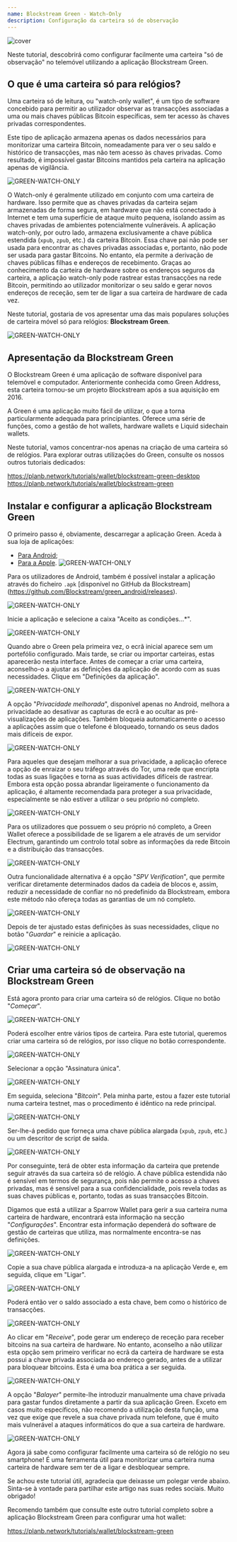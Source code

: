 ```yaml
---
name: Blockstream Green - Watch-Only
description: Configuração da carteira só de observação
---
```

![cover](assets/cover.webp)

Neste tutorial, descobrirá como configurar facilmente uma carteira "só de observação" no telemóvel utilizando a aplicação Blockstream Green.

## O que é uma carteira só para relógios?

Uma carteira só de leitura, ou "watch-only wallet", é um tipo de software concebido para permitir ao utilizador observar as transacções associadas a uma ou mais chaves públicas Bitcoin específicas, sem ter acesso às chaves privadas correspondentes.

Este tipo de aplicação armazena apenas os dados necessários para monitorizar uma carteira Bitcoin, nomeadamente para ver o seu saldo e histórico de transacções, mas não tem acesso às chaves privadas. Como resultado, é impossível gastar Bitcoins mantidos pela carteira na aplicação apenas de vigilância.

![GREEN-WATCH-ONLY](assets/fr/01.webp)

O Watch-only é geralmente utilizado em conjunto com uma carteira de hardware. Isso permite que as chaves privadas da carteira sejam armazenadas de forma segura, em hardware que não está conectado à Internet e tem uma superfície de ataque muito pequena, isolando assim as chaves privadas de ambientes potencialmente vulneráveis. A aplicação watch-only, por outro lado, armazena exclusivamente a chave pública estendida (`xpub`, `zpub`, etc.) da carteira Bitcoin. Essa chave pai não pode ser usada para encontrar as chaves privadas associadas e, portanto, não pode ser usada para gastar Bitcoins. No entanto, ela permite a derivação de chaves públicas filhas e endereços de recebimento. Graças ao conhecimento da carteira de hardware sobre os endereços seguros da carteira, a aplicação watch-only pode rastrear estas transacções na rede Bitcoin, permitindo ao utilizador monitorizar o seu saldo e gerar novos endereços de receção, sem ter de ligar a sua carteira de hardware de cada vez.

Neste tutorial, gostaria de vos apresentar uma das mais populares soluções de carteira móvel só para relógios: **Blockstream Green**.

![GREEN-WATCH-ONLY](assets/fr/02.webp)

## Apresentação da Blockstream Green

O Blockstream Green é uma aplicação de software disponível para telemóvel e computador. Anteriormente conhecida como Green Address, esta carteira tornou-se um projeto Blockstream após a sua aquisição em 2016.

A Green é uma aplicação muito fácil de utilizar, o que a torna particularmente adequada para principiantes. Oferece uma série de funções, como a gestão de hot wallets, hardware wallets e Liquid sidechain wallets.

Neste tutorial, vamos concentrar-nos apenas na criação de uma carteira só de relógios. Para explorar outras utilizações do Green, consulte os nossos outros tutoriais dedicados:

https://planb.network/tutorials/wallet/blockstream-green-desktop
https://planb.network/tutorials/wallet/blockstream-green
## Instalar e configurar a aplicação Blockstream Green

O primeiro passo é, obviamente, descarregar a aplicação Green. Aceda à sua loja de aplicações:

- [Para Android](https://play.google.com/store/apps/details?id=com.greenaddress.greenbits_android_wallet);
- [Para a Apple](https://apps.apple.com/us/app/green-bitcoin-wallet/id1402243590).
![GREEN-WATCH-ONLY](assets/fr/03.webp)

Para os utilizadores de Android, também é possível instalar a aplicação através do ficheiro `.apk` [disponível no GitHub da Blockstream] (https://github.com/Blockstream/green_android/releases).

![GREEN-WATCH-ONLY](assets/fr/04.webp)

Inicie a aplicação e selecione a caixa "Aceito as condições...*".

![GREEN-WATCH-ONLY](assets/fr/05.webp)

Quando abre o Green pela primeira vez, o ecrã inicial aparece sem um portefólio configurado. Mais tarde, se criar ou importar carteiras, estas aparecerão nesta interface. Antes de começar a criar uma carteira, aconselho-o a ajustar as definições da aplicação de acordo com as suas necessidades. Clique em "Definições da aplicação".

![GREEN-WATCH-ONLY](assets/fr/06.webp)

A opção "*Privacidade melhorada*", disponível apenas no Android, melhora a privacidade ao desativar as capturas de ecrã e ao ocultar as pré-visualizações de aplicações. Também bloqueia automaticamente o acesso a aplicações assim que o telefone é bloqueado, tornando os seus dados mais difíceis de expor.

![GREEN-WATCH-ONLY](assets/fr/07.webp)

Para aqueles que desejam melhorar a sua privacidade, a aplicação oferece a opção de enraizar o seu tráfego através do Tor, uma rede que encripta todas as suas ligações e torna as suas actividades difíceis de rastrear. Embora esta opção possa abrandar ligeiramente o funcionamento da aplicação, é altamente recomendada para proteger a sua privacidade, especialmente se não estiver a utilizar o seu próprio nó completo.

![GREEN-WATCH-ONLY](assets/fr/08.webp)

Para os utilizadores que possuem o seu próprio nó completo, a Green Wallet oferece a possibilidade de se ligarem a ele através de um servidor Electrum, garantindo um controlo total sobre as informações da rede Bitcoin e a distribuição das transacções.

![GREEN-WATCH-ONLY](assets/fr/09.webp)

Outra funcionalidade alternativa é a opção "*SPV Verification*", que permite verificar diretamente determinados dados da cadeia de blocos e, assim, reduzir a necessidade de confiar no nó predefinido da Blockstream, embora este método não ofereça todas as garantias de um nó completo.

![GREEN-WATCH-ONLY](assets/fr/10.webp)

Depois de ter ajustado estas definições às suas necessidades, clique no botão "*Guardar*" e reinicie a aplicação.

![GREEN-WATCH-ONLY](assets/fr/11.webp)

## Criar uma carteira só de observação na Blockstream Green

Está agora pronto para criar uma carteira só de relógios. Clique no botão "*Começar*".

![GREEN-WATCH-ONLY](assets/fr/12.webp)

Poderá escolher entre vários tipos de carteira. Para este tutorial, queremos criar uma carteira só de relógios, por isso clique no botão correspondente.

![GREEN-WATCH-ONLY](assets/fr/13.webp)

Selecionar a opção "Assinatura única".

![GREEN-WATCH-ONLY](assets/fr/14.webp)

Em seguida, seleciona "*Bitcoin*". Pela minha parte, estou a fazer este tutorial numa carteira testnet, mas o procedimento é idêntico na rede principal.

![GREEN-WATCH-ONLY](assets/fr/15.webp)

Ser-lhe-á pedido que forneça uma chave pública alargada (`xpub`, `zpub`, etc.) ou um descritor de script de saída.

![GREEN-WATCH-ONLY](assets/fr/16.webp)

Por conseguinte, terá de obter esta informação da carteira que pretende seguir através da sua carteira só de relógio. A chave pública estendida não é sensível em termos de segurança, pois não permite o acesso a chaves privadas, mas é sensível para a sua confidencialidade, pois revela todas as suas chaves públicas e, portanto, todas as suas transacções Bitcoin.

Digamos que está a utilizar a Sparrow Wallet para gerir a sua carteira numa carteira de hardware, encontrará esta informação na secção "*Configurações*". Encontrar esta informação dependerá do software de gestão de carteiras que utiliza, mas normalmente encontra-se nas definições.

![GREEN-WATCH-ONLY](assets/fr/17.webp)

Copie a sua chave pública alargada e introduza-a na aplicação Verde e, em seguida, clique em "Ligar".

![GREEN-WATCH-ONLY](assets/fr/18.webp)

Poderá então ver o saldo associado a esta chave, bem como o histórico de transacções.

![GREEN-WATCH-ONLY](assets/fr/19.webp)

Ao clicar em "*Receive*", pode gerar um endereço de receção para receber bitcoins na sua carteira de hardware. No entanto, aconselho a não utilizar esta opção sem primeiro verificar no ecrã da carteira de hardware se esta possui a chave privada associada ao endereço gerado, antes de a utilizar para bloquear bitcoins. Esta é uma boa prática a ser seguida.

![GREEN-WATCH-ONLY](assets/fr/20.webp)

A opção "*Balayer*" permite-lhe introduzir manualmente uma chave privada para gastar fundos diretamente a partir da sua aplicação Green. Exceto em casos muito específicos, não recomendo a utilização desta função, uma vez que exige que revele a sua chave privada num telefone, que é muito mais vulnerável a ataques informáticos do que a sua carteira de hardware.

![GREEN-WATCH-ONLY](assets/fr/21.webp)

Agora já sabe como configurar facilmente uma carteira só de relógio no seu smartphone! É uma ferramenta útil para monitorizar uma carteira numa carteira de hardware sem ter de a ligar e desbloquear sempre.

Se achou este tutorial útil, agradecia que deixasse um polegar verde abaixo. Sinta-se à vontade para partilhar este artigo nas suas redes sociais. Muito obrigado!

Recomendo também que consulte este outro tutorial completo sobre a aplicação Blockstream Green para configurar uma hot wallet:

https://planb.network/tutorials/wallet/blockstream-green